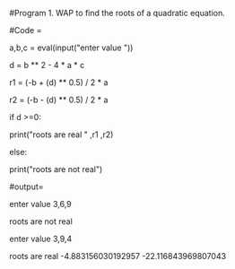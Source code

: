 #Program 1. WAP to find the roots of a quadratic equation.

#Code =

a,b,c = eval(input("enter value "))

d = b ** 2 - 4 * a * c

r1 = (-b + (d) ** 0.5) / 2 * a

r2 = (-b - (d) ** 0.5) / 2 * a

if d >=0:

 print("roots are real " ,r1 ,r2)

else:

 print("roots are not real")

#output=

enter value 3,6,9

roots are not real

enter value 3,9,4

roots are real -4.883156030192957 -22.116843969807043
